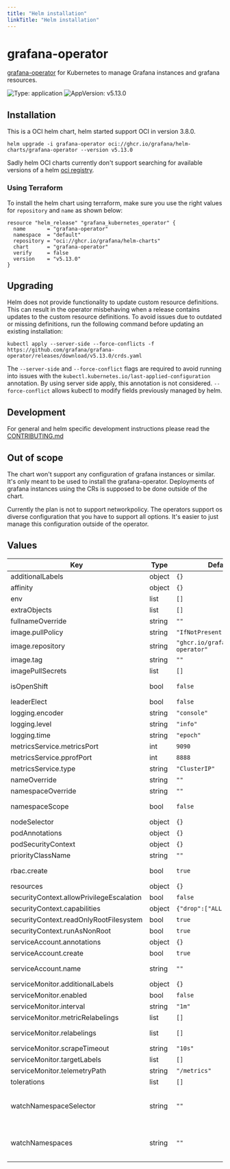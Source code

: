 ```yaml
---
title: "Helm installation"
linkTitle: "Helm installation"
---
```


# grafana-operator

[grafana-operator](https://github.com/grafana/grafana-operator) for Kubernetes to manage Grafana instances and grafana resources.

![Type: application](https://img.shields.io/badge/Type-application-informational?style=flat-square) ![AppVersion: v5.13.0](https://img.shields.io/badge/AppVersion-v5.13.0-informational?style=flat-square)

## Installation

This is a OCI helm chart, helm started support OCI in version 3.8.0.

```shell
helm upgrade -i grafana-operator oci://ghcr.io/grafana/helm-charts/grafana-operator --version v5.13.0
```

Sadly helm OCI charts currently don't support searching for available versions of a helm [oci registry](https://github.com/helm/helm/issues/11000).

### Using Terraform

To install the helm chart using terraform, make sure you use the right values for `repository` and `name` as shown below:

```hcl
resource "helm_release" "grafana_kubernetes_operator" {
  name       = "grafana-operator"
  namespace  = "default"
  repository = "oci://ghcr.io/grafana/helm-charts"
  chart      = "grafana-operator"
  verify     = false
  version    = "v5.13.0"
}
```

## Upgrading

Helm does not provide functionality to update custom resource definitions. This can result in the operator misbehaving when a release contains updates to the custom resource definitions.
To avoid issues due to outdated or missing definitions, run the following command before updating an existing installation:

```shell
kubectl apply --server-side --force-conflicts -f https://github.com/grafana/grafana-operator/releases/download/v5.13.0/crds.yaml
```

The `--server-side` and `--force-conflict` flags are required to avoid running into issues with the `kubectl.kubernetes.io/last-applied-configuration` annotation.
By using server side apply, this annotation is not considered. `--force-conflict` allows kubectl to modify fields previously managed by helm.

## Development

For general and helm specific development instructions please read the [CONTRIBUTING.md](../../../CONTRIBUTING.md)

## Out of scope

The chart won't support any configuration of grafana instances or similar. It's only meant to be used to install the grafana-operator.
Deployments of grafana instances using the CRs is supposed to be done outside of the chart.

Currently the plan is not to support networkpolicy. The operators support os diverse configuration that you have to support all options.
It's easier to just manage this configuration outside of the operator.

## Values

| Key | Type | Default | Description |
|-----|------|---------|-------------|
| additionalLabels | object | `{}` | additional labels to add to all resources |
| affinity | object | `{}` | pod affinity |
| env | list | `[]` | Additional environment variables |
| extraObjects | list | `[]` | Array of extra K8s objects to deploy |
| fullnameOverride | string | `""` | Overrides the fully qualified app name. |
| image.pullPolicy | string | `"IfNotPresent"` | The image pull policy to use in grafana operator container |
| image.repository | string | `"ghcr.io/grafana/grafana-operator"` | grafana operator image repository |
| image.tag | string | `""` | Overrides the image tag whose default is the chart appVersion. |
| imagePullSecrets | list | `[]` | image pull secrets |
| isOpenShift | bool | `false` | Determines if the target cluster is OpenShift. Additional rbac permissions for routes will be added on OpenShift |
| leaderElect | bool | `false` | If you want to run multiple replicas of the grafana-operator, this is not recommended. |
| logging.encoder | string | `"console"` | Log encoding (one of "json" or "console") |
| logging.level | string | `"info"` | Configure the verbosity of logging. Can be one of "debug", "info", "error" |
| logging.time | string | `"epoch"` | Time encoding (one of "epoch", "millis", "nano", "iso8601", "rfc3339" or "rfc3339nano"). |
| metricsService.metricsPort | int | `9090` | metrics service port |
| metricsService.pprofPort | int | `8888` | port for the pprof profiling endpoint |
| metricsService.type | string | `"ClusterIP"` | metrics service type |
| nameOverride | string | `""` | Overrides the name of the chart. |
| namespaceOverride | string | `""` | Overrides the namespace name. |
| namespaceScope | bool | `false` | If the operator should run in namespace-scope or not, if true the operator will only be able to manage instances in the same namespace |
| nodeSelector | object | `{}` | pod node selector |
| podAnnotations | object | `{}` | pod annotations |
| podSecurityContext | object | `{}` | pod security context |
| priorityClassName | string | `""` | pod priority class name |
| rbac.create | bool | `true` | Specifies whether to create the ClusterRole and ClusterRoleBinding. If "namespaceScope" is true or "watchNamespaces" is set, this will create Role and RoleBinding instead. |
| resources | object | `{}` | grafana operator container resources |
| securityContext.allowPrivilegeEscalation | bool | `false` | Whether to allow privilege escalation |
| securityContext.capabilities | object | `{"drop":["ALL"]}` | A list of capabilities to drop |
| securityContext.readOnlyRootFilesystem | bool | `true` | Whether to allow writing to the root filesystem |
| securityContext.runAsNonRoot | bool | `true` | Whether to require a container to run as a non-root user |
| serviceAccount.annotations | object | `{}` | Annotations to add to the service account |
| serviceAccount.create | bool | `true` | Specifies whether a service account should be created |
| serviceAccount.name | string | `""` | The name of the service account to use. If not set and create is true, a name is generated using the fullname template |
| serviceMonitor.additionalLabels | object | `{}` | Set of labels to transfer from the Kubernetes Service onto the target |
| serviceMonitor.enabled | bool | `false` | Whether to create a ServiceMonitor |
| serviceMonitor.interval | string | `"1m"` | Set how frequently Prometheus should scrape |
| serviceMonitor.metricRelabelings | list | `[]` | MetricRelabelConfigs to apply to samples before ingestion |
| serviceMonitor.relabelings | list | `[]` | Set relabel_configs as per https://prometheus.io/docs/prometheus/latest/configuration/configuration/#relabel_config |
| serviceMonitor.scrapeTimeout | string | `"10s"` | Set timeout for scrape |
| serviceMonitor.targetLabels | list | `[]` | Set of labels to transfer from the Kubernetes Service onto the target |
| serviceMonitor.telemetryPath | string | `"/metrics"` | Set path to metrics path |
| tolerations | list | `[]` | pod tolerations |
| watchNamespaceSelector | string | `""` | Sets the `WATCH_NAMESPACE_SELECTOR` environment variable, it defines which namespaces the operator should be listening for based on a namespace label (e.g. `"environment: dev"`). By default, the operator watches all namespaces. To make it watch only its own namespace, check out `namespaceScope` option instead. |
| watchNamespaces | string | `""` | Sets the `WATCH_NAMESPACE` environment variable, it defines which namespaces the operator should be listening for (e.g. `"grafana, foo"`). By default, the operator watches all namespaces. To make it watch only its own namespace, check out `namespaceScope` option instead. |
